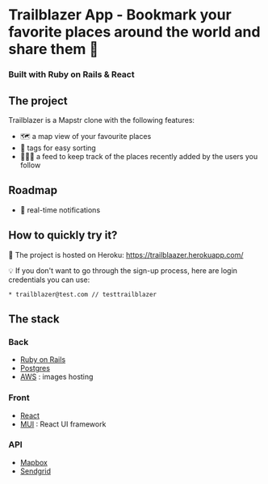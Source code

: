 # Trailblazer App - Bookmark your favorite places around the world and share them 🍻
### Built with Ruby on Rails & React

## The project

Trailblazer is a Mapstr clone with the following features: 
* 🗺 a map view of your favourite places
* 📌 tags for easy sorting
* 👩🏼‍💻 a feed to keep track of the places recently added by the users you follow 

## Roadmap

* 🔔 real-time notifications

## How to quickly try it?

👀 The project is hosted on Heroku: https://trailblaazer.herokuapp.com/

💡 If you don't want to go through the sign-up process, here are login credentials you can use:
```
* trailblazer@test.com // testtrailblazer
```

## The stack
### Back
* [Ruby on Rails](https://rubyonrails.org/)
* [Postgres](https://www.postgresql.org/)
* [AWS](https://aws.amazon.com/fr/s3/) : images hosting

### Front
* [React](https://reactjs.org/)
* [MUI](https://mui.com/) : React UI framework

### API
* [Mapbox](https://www.mapbox.com/)
* [Sendgrid](https://docs.sendgrid.com/for-developers/sending-email/rubyonrails)
